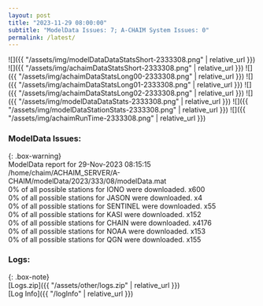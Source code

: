 ```yaml
---
layout: post
title: "2023-11-29 08:00:00"
subtitle: "ModelData Issues: 7; A-CHAIM System Issues: 0"
permalink: /latest/
---
```


![]({{ "/assets/img/modelDataDataStatsShort-2333308.png" | relative_url }})
![]({{ "/assets/img/achaimDataStatsShort-2333308.png" | relative_url }})
![]({{ "/assets/img/achaimDataStatsLong00-2333308.png" | relative_url }})
![]({{ "/assets/img/achaimDataStatsLong01-2333308.png" | relative_url }})
![]({{ "/assets/img/achaimDataStatsLong02-2333308.png" | relative_url }})
![]({{ "/assets/img/modelDataDataStats-2333308.png" | relative_url }})
![]({{ "/assets/img/modelDataStationStats-2333308.png" | relative_url }})
![]({{ "/assets/img/achaimRunTime-2333308.png" | relative_url }})


### ModelData Issues:  
  
{: .box-warning}  
 ModelData report for 29-Nov-2023 08:15:15   
 /home/chaim/ACHAIM_SERVER/A-CHAIM/modelData/2023/333/08/modelData.mat   
 0% of all possible stations for IONO were downloaded. x600   
 0% of all possible stations for JASON were downloaded. x4   
 0% of all possible stations for SENTINEL were downloaded. x55   
 0% of all possible stations for KASI were downloaded. x152   
 0% of all possible stations for CHAIN were downloaded. x4176   
 0% of all possible stations for NOAA were downloaded. x153   
 0% of all possible stations for QGN were downloaded. x155   
  


### Logs:  
  
{: .box-note}  
[Logs.zip]({{ "/assets/other/logs.zip" | relative_url }})  
[Log Info]({{ "/logInfo" | relative_url }})  
